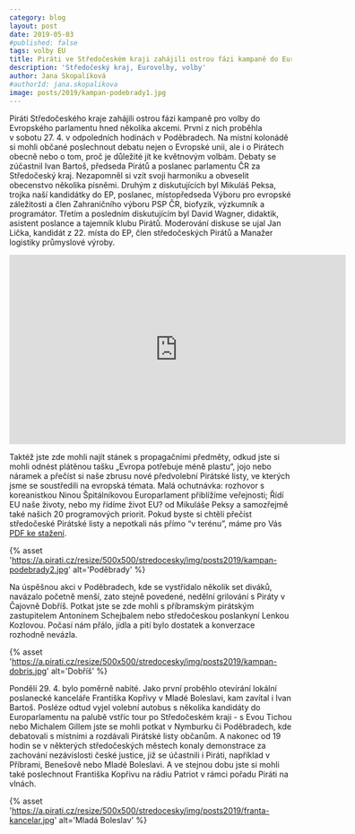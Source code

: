 ```yaml
---
category: blog
layout: post
date: 2019-05-03
#published: false
tags: volby EU
title: Piráti ve Středočeském kraji zahájili ostrou fázi kampaně do Eurovoleb
description: 'Středočeský kraj, Eurovolby, volby'
author: Jana Skopalíková
#authorId: jana.skopalikova
image: posts/2019/kampan-podebrady1.jpg
---
```

Piráti Středočeského kraje zahájili ostrou fázi kampaně pro volby do Evropského parlamentu hned několika akcemi. První z nich proběhla v sobotu 27. 4. v odpoledních hodinách v Poděbradech. Na místní kolonádě si mohli občané poslechnout debatu nejen o Evropské unii, ale i o Pirátech obecně nebo o tom, proč je důležité jít ke květnovým volbám. Debaty se zúčastnil Ivan Bartoš, předseda Pirátů a poslanec parlamentu ČR za Středočeský kraj. Nezapomněl si vzít svoji harmoniku a obveselit obecenstvo několika písněmi. Druhým z diskutujících byl Mikuláš Peksa, trojka naší kandidátky do EP, poslanec, místopředseda Výboru pro evropské záležitosti a člen Zahraničního výboru PSP ČR, biofyzik, výzkumník a programátor. Třetím a posledním diskutujícím byl David Wagner, didaktik, asistent poslance a tajemník klubu Pirátů. Moderování diskuse se ujal Jan Lička, kandidát z 22. místa do EP, člen středočeských Pirátů a Manažer logistiky průmyslové výroby.

<iframe width="600" height="338" src="https://www.youtube.com/embed/VRRtr_AXjhM" frameborder="0" allow="accelerometer; autoplay; encrypted-media; gyroscope; picture-in-picture" allowfullscreen></iframe>

Taktéž jste zde mohli najít stánek s propagačními předměty, odkud jste si mohli odnést plátěnou tašku „Evropa potřebuje méně plastu“, jojo nebo náramek a přečíst si naše zbrusu nové předvolební Pirátské listy, ve kterých jsme se soustředili na evropská témata. Malá ochutnávka: rozhovor s koreanistkou Ninou Špitálníkovou Europarlament přiblížíme veřejnosti; Řídí EU naše životy, nebo my řídíme život EU? od Mikuláše Peksy a samozřejmě také našich 20 programových priorit. Pokud byste si chtěli přečíst středočeské Pirátské listy a nepotkali nás přímo “v terénu”, máme pro Vás [PDF ke stažení](/piratske-listy/archiv/2019-04-stredoceske.pdf).

{% asset 'https://a.pirati.cz/resize/500x500/stredocesky/img/posts2019/kampan-podebrady2.jpg' alt='Poděbrady' %}

Na úspěšnou akci v Poděbradech, kde se vystřídalo několik set diváků, navázalo početně menší, zato stejně povedené, nedělní grilování s Piráty v Čajovně Dobříš. Potkat jste se zde mohli s příbramským pirátským zastupitelem Antonínem Schejbalem nebo středočeskou poslankyní Lenkou Kozlovou. Počasí nám přálo, jídla a pití bylo dostatek a konverzace rozhodně nevázla.

{% asset 'https://a.pirati.cz/resize/500x500/stredocesky/img/posts2019/kampan-dobris.jpg' alt='Dobříš' %}

Pondělí 29. 4. bylo poměrně nabité. Jako první proběhlo otevírání lokální poslanecké kanceláře Františka Kopřivy v Mladé Boleslavi, kam zavítal i Ivan Bartoš. Posléze odtud vyjel volební autobus s několika kandidáty do Europarlamentu na palubě vstříc tour po Středočeském kraji - s Evou Tichou nebo Michalem Gillem jste se mohli potkat v Nymburku či Poděbradech, kde debatovali s místními a rozdávali Pirátské listy občanům. A nakonec od 19 hodin se v některých středočeských městech konaly demonstrace za zachování nezávislosti české justice, již se účastnili i Piráti, například v Příbrami, Benešově nebo Mladé Boleslavi. A ve stejnou dobu jste si mohli také poslechnout Františka Kopřivu na rádiu Patriot v rámci pořadu Piráti na vlnách.

{% asset 'https://a.pirati.cz/resize/500x500/stredocesky/img/posts2019/franta-kancelar.jpg' alt='Mladá Boleslav' %}

